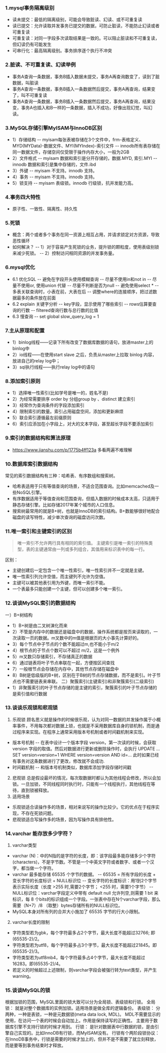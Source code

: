 ### 1.mysql事务隔离级别
- 读未提交：最低的隔离级别，可能会导致脏读、幻读、或不可重复读
- 读已提交：允许读取并发事务已提交的数据，可防止脏读，不能防止幻读或者可重复读
- 可重复读：对同一字段多次读取结果是一致的。可以阻止脏读和不可重复读，但幻读仍有可能发生
- 可串行化：最高隔离级别。事务排序逐个执行不冲突

### 2.脏读、不可重复读、幻读举例
- 事务A查询一条数据，事务B插入数据未提交，事务A再查询数变了，读到了脏数据，叫脏读
- 事务A查询一条数据，事务B插入一条数据然后提交，事务A再查询，结果变了，叫不可重复读
- 事务A查询一条数据，事务B插入一条数据然后提交，事务A再查询，结果没变，事务A也插入和B一样的一条数据，插入不成功，好像出现幻觉，叫幻读。

### 3.MySQL存储引擎MyISAM与InnoDB区别
- 1）存储结构
-- myisam每张表被存储在3个文件中，frm-表格定义、MYD(MYData)-数据文件、MYI(MYIndex)-索引文件
-- innodb所有表存储在同一数据文件，存储空间仅受限于操作内存大小，一般为2GB
- 2）文件格式
-- myisam 数据和索引是分开存储的，数据.MYD, 索引.MYI
-- innodb 数据和索引是集中存储的，文件.ibd
- 3）外键
-- myisam 不支持。innodb 支持。
- 4）事务
-- myisam 不支持。innodb 支持。
- 5）锁支持
-- myisam 表级锁。innodb 行级锁，抗并发能力高。

### 4.事务四大特性
- 原子性、一致性、隔离性、持久性

### 5.死锁
- 概念：两个或者多个事务在同一资源上相互占用，并请求锁定对方资源，导致恶性循环
- 如何解决？
-- 1）对于容易产生死锁的业务，提升锁的颗粒度，使用表级别锁来减少死锁。
-- 2）控制访问相同资源的并发事务量。

### 6.mysql优化
- 6.1 优化SQL
-- 避免在字段开头使用模糊查询
-- 尽量不使用in和not in
-- 尽量不使用or, 使用union 代替
-- 尽量不判断是否为null
-- 避免使用select *
-- 多表关联查询时，小表在前，大表在后
-- 调整where的连接顺序，把过滤数据最多的条件放在前面
- 6.2 explain 关键字分析
-- key字段，显示使用了哪些索引
-- rows估算要查询的行数
-- filtered查询行数与总行数的比值
- 6.3 慢查询
-- set global slow_query_log = 1

### 7.主从原理和配置
- 1）binlog线程——记录下所有改变了数据库数据的语句，放进master上的binlog中
- 2）io线程——在使用start slave 之后，负责从master上拉取 binlog 内容，放进自己的relay log中；
- 3）sql执行线程——执行relay log中的语句

### 8.添加索引原则
- 1）选择唯一性索引(比如学号是唯一的，姓名不是)
- 2）为经常需要排序 order by 分组group by 、distinct 建立索引
- 3）经常作为查询条件的字段添加索引
- 4）限制索引的数量。索引占用磁盘空间，添加和更新麻烦
- 5）联合索引遵循最左前缀原则
- 6）索引应添加在小字段上，对大的文本字段，甚至超长字段不要添加索引

### 9.索引的数据结构和算法原理
- https://www.jianshu.com/p/1775b4ff123a  多看两遍不难理解

### 10.数据库索引数据结构
常见的索引数据结构有三种：哈希表、有序数组和搜索树。
- 哈希表适用于只有等值查询的场景，不适合范围查询。比如memcached及一些NoSQL引擎。
- 有序数据适用于等值查询和范围查询，但插入数据的时候成本太高，只适用于静态存储引擎。比如存储2017年某个城市的人口信息。
- 搜索树最常用的就是B+树，也就是InnoDB的索引结构。B+数能够很好地配合磁盘的读写特性，减少单次查询的磁盘访问次数。

### 11.唯一索引和主键索引的区别
> 唯一索引不允许两行具有相同的索引值。
> 主键索引是唯一索引的特殊类型，表的主键通常由一列或多列组合，其值用来标识表中的每一行。

区别：
- 主键创建后一定包含一个唯一性索引，唯一性索引并不一定就是主键。
- 唯一性索引列允许空值，而主键列不允许为空值。
- 主键可以被其他表引用为外键，而唯一索引不能。
- 一个表最多只能创建一个主键，但可以创建多个唯一索引。

### 12.谈谈MySQL索引的数据结构
一）B+树结构
- 1）B+树是由二叉树演化而来
- 2）不管是内存中的数据还是磁盘中的数据，操作系统都是按页来读取的，一次读取一页的数据。m叉数中的m值是根据页的大小事先计算好的。
- 3）每个节点中子节点的个数不能超过m,也不能小于m/2
- 4）根节点的子节点个数可以不超过 m/2，这是一个例外
- 5）m叉数只存储索引，不存储真正的数据
- 6）通过链表将叶子节点串联在一起，方便按区间查找
- 7）一般根节点会存储在内存中，其他节点存储在磁盘中
- 8）B树是低级版的B+树，区别在于B树的节点存储数据，而不是索引。叶子节点也不需要链表来串联。
二）聚簇索引(主键索引)和非聚簇索引(二级索引)
- 1）非聚簇索引的叶子节点存储的是主键的索引，聚簇索引的叶子节点存储的是索引值和行数据

### 13.谈谈乐观锁和悲观锁
1. 乐观锁
顾名思义就是操作的时候很乐观，认为对同一数据的并发操作属于小概率事件，不用每次都对数据上锁，也就是不采用数据库自身的锁机制，而是通过程序来实现。在程序上通常采用版本号机制或者时间戳机制来实现。
- 版本号机制
-- 在表中设计一个版本字段 version，第一次读的时候，会获取 version 字段的取值。然后对数据进行更新或删除操作时，会执行 UPDATE ... SET version=version+1 WHERE version=version AND id=...  此时如果已经有事务对这条数据进行了更改，修改就不会成功.
- 时间戳机制
-- 和版本号机制类似，数据库添加字段存储时间戳
2. 悲观锁
总是假设最坏的情况，每次取数据时都认为其他线程会修改，所以会加锁。一旦加锁，不同线程同时执行时，只能有一个线程执行，其他线程在等待，直到锁被释放。
3. 适用场景
- 乐观锁适合读操作多的场景，相对来说写的操作比较少。它的优点在于程序实现，不存在死锁问题。
- 悲观锁适合写操作多的场景，因为写操作具有排他性。

### 14.varchar 能存放多少字符？
1. varchar类型
- varchar (N)：中的N指的是字符的长度，即：该字段最多能存储多少个字符(characters)，不是字节数。不管是一个中英文字符或者数字、或者一个汉字，都当做一个字符。
- varchar 最多能存储 65535 个字节的数据。
-- 65535 = 所有字段的长度 + 变长字符的长度标识 + NULL标识位
-- 变长字符的长度标识：用1到2个字节表示实际长度（长度 >255 时,需要2个字节； <255 时，需要1个字节）
-- NULL标识位：varchar字段定义中带有 default null 允许列空,则需要 1 bit 来标识，每 8 个bits的标识组成一个字段。一张表中存在N个varchar字段，那么需要（N+7）/8 （取整）bytes存储所有的NULL标识位。
- MySQL本身对所有列的合并大小施加了 65535 字节的行大小限制。

2. varchar长度的限制
- 字符类型若为gbk，每个字符最多占2个字节，最大长度不能超过32766; 即(65535-2)/2。
- 字符类型若为utf8，每个字符最多占3个字节，最大长度不能超过21845。即(65535-2)/3。
- 字符类型若为utf8mb4，每个字符最多占4个字节，最大长度不能超过16283。即(65535-2)/4。
- 若定义的时候超过上述限制，则varchar字段会被强行转为text类型，并产生warning。

### 15.谈谈MySQL的锁
根据加锁的范围，MySQL里面的锁大致可以分为全局锁、表级锁和行锁。
全局锁：
就是对整个数据库的实例加锁。适用场景是做全库的逻辑备份。
表级锁：
分两种，一种是表锁，一种是元数据锁(meta data lock, MDL)。
MDL不需要显示的使用，在访问一个表的时候会自动加上。作用是保持读写的正确性。
主要用于数据库引擎不支持行锁的时候才用到。
行锁：
是针对数据表中行数据的锁，是由引擎自己实现的。比如InnoDB有行锁，而MyISAM没有。
行锁有个两阶段锁协议：
在InnoDB事务中，行锁是需要的时候才加上的，但并不是不需要了就立刻释放，而是要等到事务结束时才释放。
